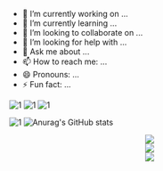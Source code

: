 <!--
**PigPigLetsGo/PigPigLetsGo** is a ✨ _special_ ✨ repository because its `README.md` (this file) appears on your GitHub profile.

Here are some ideas to get you started:

- 🔭 I’m currently working on ...
- 🌱 I’m currently learning ...
- 👯 I’m looking to collaborate on ...
- 🤔 I’m looking for help with ...
- 💬 Ask me about ...
- 📫 How to reach me: ...
- 😄 Pronouns: ...
- ⚡ Fun fact: ...
-->

- 🔭 I’m currently working on ...
- 🌱 I’m currently learning ...
- 👯 I’m looking to collaborate on ...
- 🤔 I’m looking for help with ...
- 💬 Ask me about ...                  
- 📫 How to reach me: ...
- 😄 Pronouns: ...
- ⚡ Fun fact: ...

![1](https://img.shields.io/badge/Github-%E5%85%A8%E7%90%83%E5%89%8D10%E5%90%8D-red)  ![1](https://img.shields.io/badge/Gieet-%E5%85%A8%E7%90%83%E5%89%8D10%E5%90%8D-pink)  ![1](https://img.shields.io/badge/Language-Java-blue)

![1](https://camo.githubusercontent.com/a9d7caa5f261cb113598972d43faae099ab3a67d75d67486e107171ad3b79aa9/68747470733a2f2f6769746875622d726561646d652d73746174732e76657263656c2e6170702f6170692f70696e2f3f757365726e616d653d616e7572616768617a7261267265706f3d6769746875622d726561646d652d73746174732663616368655f7365636f6e64733d3836343030267468656d653d6d61726f6f6e676f6c64)  ![Anurag's GitHub stats](https://github-readme-stats.vercel.app/api?username=anuraghazra&theme=dark&show_icons=true)

<div align="center"> <img src="https://github-readme-streak-stats.herokuapp.com/?user=sun0225SUN" /> </div>

<div align="center"> <img src="https://github-profile-trophy.vercel.app/?username=sun0225SUN" /> </div>

<div align="center"> <img src="https://github-readme-stats.vercel.app/api/top-langs/?username=sun0225SUN&hide_title=true&hide_border=true&layout=compact&langs_count=6&text_color=000&icon_color=fff&bg_color=0,52fa5a,4dfcff,c64dff&theme=graywhite" /> </div>


<!--<img align="right" src="https://github-readme-stats.vercel.app/api?username=PigPigLetsGo&show_icons=true&icon_color=CE1D2D&text_color=718096&&bg_color=DEG,COLOR1,COLOR2,COLOR3...COLOR10&hide_title=true" />-->


